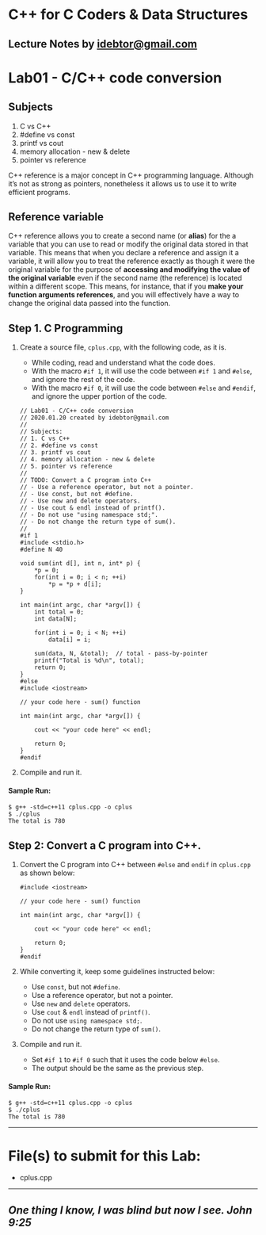 # C++ for C Coders & Data Structures
Lecture Notes by idebtor@gmail.com
-------------------
# Lab01 - C/C++ code conversion
## Subjects
1. C vs C++
2. #define vs const
3. printf vs cout
4. memory allocation - new & delete
5. pointer vs reference

C++ reference is a major concept in C++ programming language. Although it’s not as strong as pointers, nonetheless it allows us to use it to write efficient programs. 

## Reference variable
C++ reference allows you to create a second name (or __alias__) for the a variable that you can use to read or modify the original data stored in that variable. This means that when you declare a reference and assign it a variable, it will allow you to treat the reference exactly as though it were the original variable for the purpose of __accessing and modifying the value of the original variable__ even if the second name (the reference) is located within a different scope. This means, for instance, that if you __make your function arguments references__, and you will effectively have a way to change the original data passed into the function.

## Step 1. C Programming

1. Create a source file, `cplus.cpp`, with the following code, as it is.
    - While coding, read and understand what the code does.
    - With the macro `#if 1`, it will use the code between `#if 1` and `#else`, and ignore the rest of the code. 
    - With the macro `#if 0`, it will use the code between `#else` and `#endif`, and ignore the upper portion of the code. 

    ```
    // Lab01 - C/C++ code conversion
    // 2020.01.20 created by idebtor@gmail.com
    //
    // Subjects:
    // 1. C vs C++
    // 2. #define vs const
    // 3. printf vs cout
    // 4. memory allocation - new & delete
    // 5. pointer vs reference
    //
    // TODO: Convert a C program into C++ 
    // - Use a reference operator, but not a pointer.
    // - Use const, but not #define.
    // - Use new and delete operators.
    // - Use cout & endl instead of printf().
    // - Do not use "using namespace std;".
    // - Do not change the return type of sum().
    // 
    #if 1
    #include <stdio.h>
    #define N 40

    void sum(int d[], int n, int* p) {
        *p = 0;
        for(int i = 0; i < n; ++i) 
            *p = *p + d[i];
    } 

    int main(int argc, char *argv[]) {
        int total = 0;
        int data[N];

        for(int i = 0; i < N; ++i) 
            data[i] = i;
        
        sum(data, N, &total);  // total - pass-by-pointer
        printf("Total is %d\n", total);
        return 0;
    }
    #else 
    #include <iostream>

    // your code here - sum() function

    int main(int argc, char *argv[]) {

        cout << "your code here" << endl;

        return 0;
    }
    #endif
    ```

2. Compile and run it. 

#### Sample Run:
```
$ g++ -std=c++11 cplus.cpp -o cplus
$ ./cplus
The total is 780
```

## Step 2: Convert a C program into C++.

1. Convert the C program into C++ between `#else` and `endif` in `cplus.cpp` as shown below:
    ```
    #include <iostream>

    // your code here - sum() function

    int main(int argc, char *argv[]) {

        cout << "your code here" << endl;

        return 0;
    }
    #endif
    ```
2. While converting it, keep some guidelines instructed below: 
    - Use `const`, but not `#define`.
    - Use a reference operator, but not a pointer.
    - Use `new` and `delete` operators.
    - Use `cout` & `endl` instead of `printf()`.
    - Do not use `using namespace std;`.
    - Do not change the return type of `sum()`.  
    
3. Compile and run it. 
    - Set `#if 1` to `#if 0` such that it uses the code below `#else`. 
    - The output should be the same as the previous step. 

#### Sample Run:
```
$ g++ -std=c++11 cplus.cpp -o cplus
$ ./cplus
The total is 780
```

----------------------------
# File(s) to submit for this Lab:
  - cplus.cpp

----------------------------
_One thing I know, I was blind but now I see. John 9:25_
----------------------------